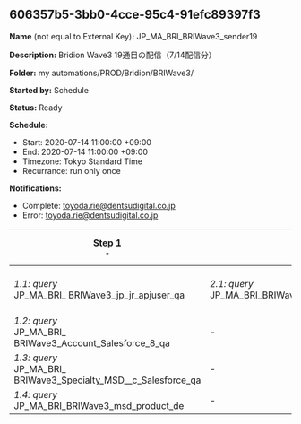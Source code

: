 ## 606357b5-3bb0-4cce-95c4-91efc89397f3

**Name** (not equal to External Key)**:** JP_MA_BRI_BRIWave3_sender19

**Description:** Bridion Wave3 19通目の配信（7/14配信分）

**Folder:** my automations/PROD/Bridion/BRIWave3/

**Started by:** Schedule

**Status:** Ready

**Schedule:**

* Start: 2020-07-14 11:00:00 +09:00
* End: 2020-07-14 11:00:00 +09:00
* Timezone: Tokyo Standard Time
* Recurrance: run only once

**Notifications:**

* Complete: toyoda.rie@dentsudigital.co.jp
* Error: toyoda.rie@dentsudigital.co.jp

| Step 1<br>_<small>-</small>_ | Step 2<br>_<small>-</small>_ | Step 3<br>_<small>-</small>_ | Step 4<br>_<small>-</small>_ | Step 5<br>_<small>16通目配信</small>_ | Step 6<br>_<small>マスメール除外リスト</small>_ |
| --- | --- | --- | --- | --- | --- |
| _1.1: query_<br>JP_MA_BRI_ BRIWave3_jp_jr_apjuser_qa | _2.1: query_<br>JP_MA_BRI_BRIWave3_Welcome_TargetList_qa | _3.1: query_<br>JP_MA_BRI_BRIWave3_sender19_qa | _4.1: wait_<br>12:00 PM | _5.1: emailSend_<br>JP_MA_BRI_BRIWave3_sender19 | _6.1: query_<br>JP_MA_BRI_BRIWelcome_ExclusionMassMailList19_qa |
| _1.2: query_<br>JP_MA_BRI_ BRIWave3_Account_Salesforce_8_qa | - | - | - | - | - |
| _1.3: query_<br>JP_MA_BRI_ BRIWave3_Specialty_MSD__c_Salesforce_qa | - | - | - | - | - |
| _1.4: query_<br>JP_MA_BRI_BRIWave3_msd_product_de | - | - | - | - | - |
